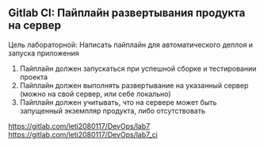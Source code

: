 ## **Gitlab CI: Пайплайн развертывания продукта на сервер**

Цель лабораторной: Написать пайплайн для автоматического деплоя и запуска приложения

1. Пайплайн должен запускаться при успешной сборке и тестировании проекта
2. Пайплайн должен выполнять развертывание на указанный сервер (можно на свой сервер, или себе локально)
3. Пайплайн должен учитывать, что на сервере может быть запущенный экземпляр продукта, либо отсутствовать

https://gitlab.com/leti2080117/DevOps/lab7
https://gitlab.com/leti2080117/DevOps/lab7_ci
